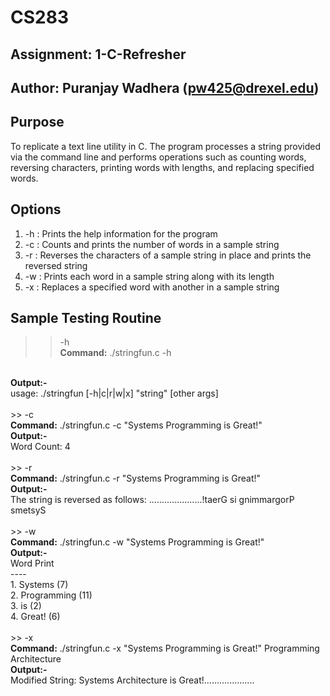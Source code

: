 # CS283 

## Assignment: 1-C-Refresher

## Author: Puranjay Wadhera (pw425@drexel.edu)

## Purpose
To replicate a text line utility in C. The program processes a string provided via the command line and performs operations such as counting words, reversing characters, printing words with lengths, and replacing specified words.

## Options
1. -h : Prints the help information for the program 
2. -c : Counts and prints the number of words in a sample string
3. -r : Reverses the characters of a sample string in place and prints the reversed string
4. -w : Prints each word in a sample string along with its length
5. -x : Replaces a specified word with another in a sample string 

## Sample Testing Routine

>>  -h <br>
<b>Command:</b> ./stringfun.c -h
<br>
<b>Output:-</b> 
<br>
usage: ./stringfun [-h|c|r|w|x] "string" [other args] 
<br><br>
>>  -c <br>
<b>Command:</b> ./stringfun.c -c "Systems Programming is Great!"
<br>
<b>Output:-</b> 
<br>
Word Count: 4 
<br><br>
>>  -r <br>
<b>Command:</b> ./stringfun.c -r "Systems Programming is Great!"
<br>
<b>Output:-</b> 
<br>
The string is reversed as follows: .....................!taerG si gnimmargorP smetsyS
<br><br>
>>  -w <br>
<b>Command:</b> ./stringfun.c -w "Systems Programming is Great!"
<br>
<b>Output:-</b>
<br>
Word Print 
<br>----<br>
1. Systems (7)<br>
2. Programming (11)<br>
3. is (2)<br>
4. Great! (6) 
<br><br>
>>  -x <br>
<b>Command:</b> ./stringfun.c -x "Systems Programming is Great!" Programming Architecture
<br>
<b>Output:-</b>
<br>
Modified String: Systems Architecture is Great!....................


